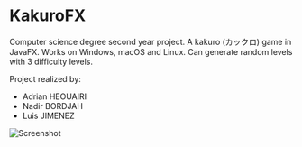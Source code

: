 # KakuroFX

Computer science degree second year project. A kakuro (カックロ) game in JavaFX. Works on Windows, macOS and Linux. Can generate random levels with 3 difficulty levels.

Project realized by:
- Adrian HEOUAIRI
- Nadir BORDJAH
- Luis JIMENEZ

![Screenshot](https://github.com/adrianhhhhh/KakuroFX/blob/main/Screenshot.png?raw=true)
